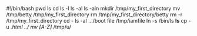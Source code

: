 #!/bin/bash
pwd ls cd ls -l ls -al ls -aln mkdir /tmp/my_first_directory mv /tmp/betty /tmp/my_first_directory rm /tmp/my_first_directory/betty rm -r /tmp/my_first_directory cd - ls -al .../boot file /tmp/iamfile ln -s /bin/ls __ls__ cp -u *.html ../ mv [A-Z]* /tmp/u/


